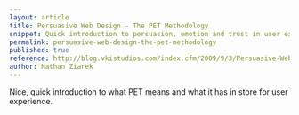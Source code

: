 ```yaml
---
layout: article
title: Persuasive Web Design - The PET Methodology
snippet: Quick introduction to persuasion, emotion and trust in user experience design.
permalink: persuasive-web-design-the-pet-methodology
published: true
reference: http://blog.vkistudios.com/index.cfm/2009/9/3/Persuasive-Web-Design-The-PET-Methodology
author: Nathan Ziarek
---
```


Nice, quick introduction to what PET means and what it has in store for user experience.
